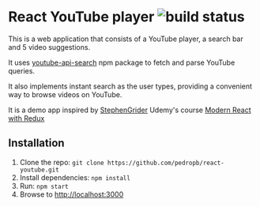 <h1>React YouTube player <img src="https://travis-ci.org/pedropb/react-youtube.svg?branch=master" alt="build status" /></h1>

This is a web application that consists of a YouTube player, a search bar and 5 video suggestions.

It uses [youtube-api-search](https://www.npmjs.com/package/youtube-api-search) npm package to fetch and parse YouTube queries.

It also implements instant search as the user types, providing a convenient way to browse videos on YouTube.

It is a demo app inspired by [StephenGrider](https://github.com/StephenGrider) Udemy's course [Modern React with Redux](https://www.udemy.com/react-redux/learn/v4/content)

## Installation

1. Clone the repo: `git clone https://github.com/pedropb/react-youtube.git`
2. Install dependencies: `npm install`
3. Run: `npm start`
4. Browse to [http://localhost:3000](http://localhost:3000)
